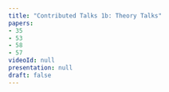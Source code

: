 ```yaml
---
title: "Contributed Talks 1b: Theory Talks"
papers:
- 35
- 53
- 58
- 57
videoId: null
presentation: null
draft: false
---
```

